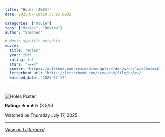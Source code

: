 ```yaml
---
title: "Holes (2003)"
date: 2025-07-18T20:37:25.000Z

categories: ["movie"]
tags: ["Movies", "Review"]
author: "Stephen"

# Movie specific metadata
movie:
  title: "Holes"
  year: 2003
  rating: 3.5
  stars: "★★★½"
  poster: "https://a.ltrbxd.com/resized/sm/upload/dd/2w/x4/la/o2Dm2mcE1qW8vT0bpsJO5OMBbqa-1-0-600-0-900-crop.jpg?v=419801ed91"
  letterboxd_url: "https://letterboxd.com/stevehnh/film/holes/"
  watched_date: "2025-07-17"

---
```


![Holes Poster](https://a.ltrbxd.com/resized/sm/upload/dd/2w/x4/la/o2Dm2mcE1qW8vT0bpsJO5OMBbqa-1-0-600-0-900-crop.jpg?v=419801ed91)

**Rating:** ★★★½ (3.5/5)

Watched on Thursday July 17, 2025.

---

*[View on Letterboxd](https://letterboxd.com/stevehnh/film/holes/)*
